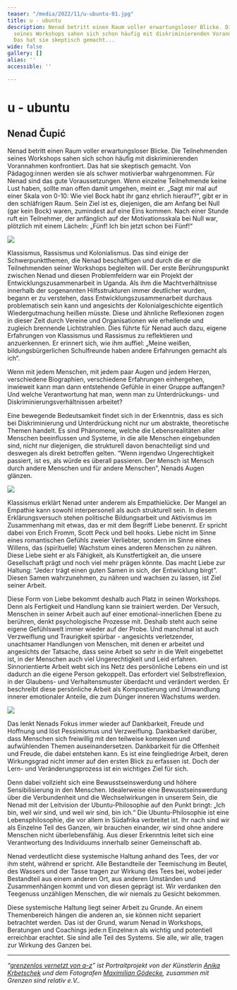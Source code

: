 ```yaml
---
teaser: "/media/2022/11/u-ubuntu-01.jpg"
title: u - ubuntu
description: Nenad betritt einen Raum voller erwartungsloser Blicke. Die Teilnehmenden
  seines Workshops sahen sich schon häufig mit diskriminierenden Vorannahmen konfrontiert.
  Das hat sie skeptisch gemacht...
wide: false
gallery: []
alias: ''
accessible: ''

---
```

# u - ubuntu

## Nenad Čupić

Nenad betritt einen Raum voller erwartungsloser Blicke. Die Teilnehmenden seines Workshops sahen sich schon häufig mit diskriminierenden Vorannahmen konfrontiert. Das hat sie skeptisch gemacht. Von Pädagog:innen werden sie als schwer motivierbar wahrgenommen. Für Nenad sind das gute Voraussetzungen. Wenn einzelne Teilnehmende keine Lust haben, sollte man offen damit umgehen, meint er. „Sagt mir mal auf einer Skala von 0-10: Wie viel Bock habt ihr ganz ehrlich hierauf?“, gibt er in den schläfrigen Raum. Sein Ziel ist es, diejenigen, die am Anfang bei Null (gar kein Bock) waren, zumindest auf eine Eins kommen. Nach einer Stunde ruft ein Teilnehmer, der anfänglich auf der Motivationsskala bei Null war, plötzlich mit einem Lächeln: „Fünf! Ich bin jetzt schon bei Fünf!“

![](/media/2022/11/01.jpg)

Klassismus, Rassismus und Kolonialismus. Das sind einige der Schwerpunktthemen, die Nenad beschäftigen und durch die er die Teilnehmenden seiner Workshops begleiten will. Der erste Berührungspunkt zwischen Nenad und diesen Problemfeldern war ein Projekt der Entwicklungszusammenarbeit in Uganda. Als ihm die Machtverhältnisse innerhalb der sogenannten Hilfsstrukturen immer deutlicher wurden, begann er zu verstehen, dass Entwicklungszusammenarbeit durchaus problematisch sein kann und angesichts der Kolonialgeschichte eigentlich Wiedergutmachung heißen müsste. Diese und ähnliche Reflexionen zogen in dieser Zeit durch Vereine und Organisationen wie erhellende und zugleich brennende Lichtstrahlen. Dies führte für Nenad auch dazu, eigene Erfahrungen von Klassismus und Rassismus zu reflektieren und anzuerkennen. Er erinnert sich, wie ihm auffiel: „Meine weißen, bildungsbürgerlichen Schulfreunde haben andere Erfahrungen gemacht als ich“.

Wenn mit jedem Menschen, mit jedem paar Augen und jedem Herzen, verschiedene Biographien, verschiedene Erfahrungen einhergehen, inwieweit kann man dann entstehende Gefühle in einer Gruppe auffangen? Und welche Verantwortung hat man, wenn man zu Unterdrückungs- und Diskriminierungsverhältnissen arbeitet?   
  
Eine bewegende Bedeutsamkeit findet sich in der Erkenntnis, dass es sich bei Diskriminierung und Unterdrückung nicht nur um abstrakte, theoretische Themen handelt. Es sind Phänomene, welche die Lebensrealitäten aller Menschen beeinflussen und Systeme, in die alle Menschen eingebunden sind, nicht nur diejenigen, die strukturell davon benachteiligt sind und deswegen als direkt betroffen gelten. “Wenn irgendwo Ungerechtigkeit passiert, ist es, als würde es überall passieren. Der Mensch ist Mensch durch andere Menschen und für andere Menschen”, Nenads Augen glänzen.

![](/media/2022/11/02.jpg)

Klassismus erklärt Nenad unter anderem als Empathielücke. Der Mangel an Empathie kann sowohl interpersonell als auch strukturell sein. In diesem Erklärungsversuch stehen politische Bildungsarbeit und Aktivismus im Zusammenhang mit etwas, das er mit dem Begriff Liebe benennt. Er spricht dabei von Erich Fromm, Scott Peck und bell hooks. Liebe nicht im Sinne eines romantischen Gefühls zweier Verliebter, sondern im Sinne eines Willens, das (spirituelle) Wachstum eines anderen Menschen zu nähren. Diese Liebe sieht er als Fähigkeit, als Kunstfertigkeit an, die unsere Gesellschaft prägt und noch viel mehr prägen könnte. Das macht Liebe zur Haltung: “Jede:r trägt einen guten Samen in sich, der Entwicklung birgt”. Diesen Samen wahrzunehmen, zu nähren und wachsen zu lassen, ist Ziel seiner Arbeit.

Diese Form von Liebe bekommt deshalb auch Platz in seinen Workshops. Denn als Fertigkeit und Handlung kann sie trainiert werden. Der Versuch, Menschen in seiner Arbeit auch auf einer emotional-innerlichen Ebene zu berühren, denkt psychologische Prozesse mit. Deshalb steht auch seine eigene Gefühlswelt immer wieder auf der Probe. Und manchmal ist auch Verzweiflung und Traurigkeit spürbar - angesichts verletzender, unachtsamer Handlungen von Menschen, mit denen er arbeitet und angesichts der Tatsache, dass seine Arbeit so sehr in die Welt eingebettet ist, in der Menschen auch viel Ungerechtigkeit und Leid erfahren. Sinnorientierte Arbeit webt sich ins Netz des persönliche Lebens ein und ist dadurch an die eigene Person gekoppelt. Das erfordert viel Selbstreflexion, in der Glaubens- und Verhaltensmuster überdacht und verändert werden. Er beschreibt diese persönliche Arbeit als Kompostierung und Umwandlung innerer emotionaler Anteile, die zum Dünger inneren Wachstums werden.

![](/media/2022/11/03.jpg)

Das lenkt Nenads Fokus immer wieder auf Dankbarkeit, Freude und Hoffnung und löst Pessimismus und Verzweiflung. Dankbarkeit darüber, dass Menschen sich freiwillig mit den teilweise komplexen und aufwühlenden Themen auseinandersetzen. Dankbarkeit für die Offenheit und Freude, die dabei entstehen kann. Es ist eine feingliedrige Arbeit, deren Wirkungsgrad nicht immer auf den ersten Blick zu erfassen ist. Doch der Lern- und Veränderungsprozess ist ein wichtiges Ziel für sich.

Denn dabei vollzieht sich eine Bewusstseinswerdung und höhere Sensibilisierung in den Menschen. Idealerweise eine Bewusstseinswerdung über die Verbundenheit und die Wechselwirkungen in unserem Sein, die Nenad mit der Leitvision der Ubuntu-Philosophie auf den Punkt bringt: „Ich bin, weil wir sind, und weil wir sind, bin ich.“ Die Ubuntu-Philosophie ist eine Lebensphilosophie, die vor allem in Südafrika verbreitet ist. Ihr nach sind wir als Einzelne Teil des Ganzen, wir brauchen einander, wir sind ohne andere Menschen nicht überlebensfähig. Aus dieser Erkenntnis leitet sich eine Verantwortung des Individuums innerhalb seiner Gemeinschaft ab.

Nenad verdeutlicht diese systemische Haltung anhand des Tees, der vor ihm steht, während er spricht. Alle Bestandteile der Teemischung im Beutel, des Wassers und der Tasse tragen zur Wirkung des Tees bei, wobei jeder Bestandteil aus einem anderen Ort, aus anderen Umständen und Zusammenhängen kommt und von diesen geprägt ist. Wir verdanken den Teegenuss unzähligen Menschen, die wir niemals zu Gesicht bekommen.

Diese systemische Haltung liegt seiner Arbeit zu Grunde. An einem Themenbereich hängen die anderen an, sie können nicht separiert betrachtet werden. Das ist der Grund, warum Nenad in Workshops, Beratungen und Coachings jede:n Einzelne:n als wichtig und potentiell erreichbar erachtet. Sie sind alle Teil des Systems. Sie alle, wir alle, tragen zur Wirkung des Ganzen bei.

***

_“_[_grenzenlos vernetzt von a-z_](https://www.grenzensindrelativ.de/aktivitaeten/gsr-medienportal/grenzenlos-vernetzt/grenzenlos-vernetzt)_” ist Portraitprojekt von der Künstlerin_ [_Anika Krbetschek_](https://www.grenzensindrelativ.de/aktivitaeten/gsr-medienportal/grenzenlos-vernetzt/www.anikakrb.com) _und dem Fotografen_ [_Maximilian Gödecke_](https://www.grenzensindrelativ.de/aktivitaeten/gsr-medienportal/grenzenlos-vernetzt/www.max-goedecke.de)_, zusammen mit Grenzen sind relativ e.V.._